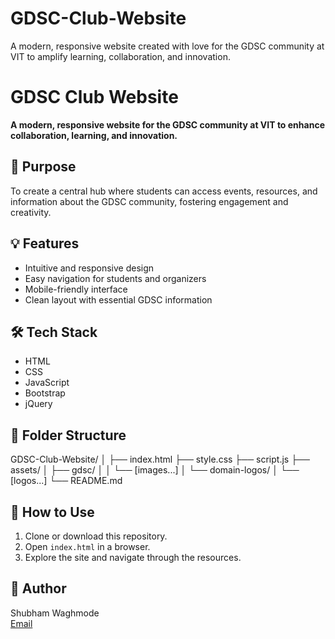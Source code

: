 # GDSC-Club-Website
A modern, responsive website created with love for the GDSC community at VIT to amplify learning, collaboration, and innovation.


# GDSC Club Website  
**A modern, responsive website for the GDSC community at VIT to enhance collaboration, learning, and innovation.**  

## 📌 Purpose  
To create a central hub where students can access events, resources, and information about the GDSC community, fostering engagement and creativity.  

## 💡 Features  
- Intuitive and responsive design  
- Easy navigation for students and organizers  
- Mobile-friendly interface  
- Clean layout with essential GDSC information  

## 🛠 Tech Stack  
- HTML  
- CSS  
- JavaScript  
- Bootstrap  
- jQuery  

## 📂 Folder Structure  
GDSC-Club-Website/
│
├── index.html
├── style.css
├── script.js
├── assets/
│ ├── gdsc/
│ │ └── [images...]
│ └── domain-logos/
│ └── [logos...]
└── README.md

## 🚀 How to Use  
1. Clone or download this repository.  
2. Open `index.html` in a browser.  
3. Explore the site and navigate through the resources.  

## 👤 Author  
Shubham Waghmode  
[Email](mailto:shubhamwaghmode30@gmail.com) 
